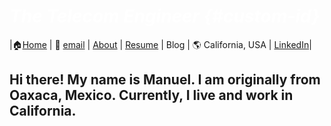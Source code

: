 # *<span style="color:white">The Telecom Engineer {#custom-id} </span>* 




|🏠[Home](https://manuelsr26.github.io/) | 📧 [email](mailto:manuel.isr@outlook.com) | [About](https://manuelsr26.github.io/about) | [Resume](https://manuelsr26.github.io/cv) | Blog | 🌎 California, USA | [LinkedIn](https://www.linkedin.com/in/manuel-silva-ramirez/)|


  
## Hi there! My name is Manuel. I am originally from Oaxaca, Mexico. Currently, I live and work in California.

